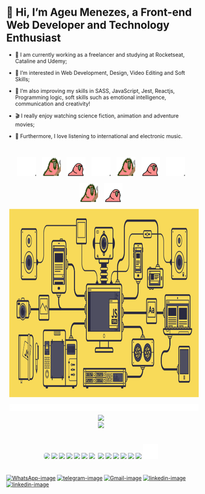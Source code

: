 # 👋 Hi, I’m Ageu Menezes, a Front-end Web Developer and Technology Enthusiast
- 📗 I am currently working as a freelancer and studying at Rocketseat, Cataline and Udemy;
- 👀 I’m interested in Web Development, Design, Video Editing and Soft Skills;
- 🌱 I’m also improving my skills in SASS, JavaScript, Jest, Reactjs, Programming logic,
     soft skills such as emotional intelligence, communication and creativity!

- 🎬 I really enjoy watching science fiction, animation and adventure movies;
- 🎵 Furthermore, I love listening to international and electronic music.

#

<div id="gitHub-gif" style="display: flex; justify-content: center; flex-wrap: wrap;">
    <a href="http://github.com/ageumenezesDev19">
        <img src="/gif/moonwalking-parrot.gif" alt="Another parrot" style="width: 50px; height: 50px; margin: 0.5rem;">
    </a>
    <a href="http://github.com/ageumenezesDev19">
        <img src="/gif/cult-of-the-party-parrot.gif" alt="Parrot Icon gif" style="width: 50px; height: 50px; margin: 0.5rem;">
    </a>
    <a href="http://github.com/ageumenezesDev19">
        <img src="/gif/jumping-parrot.gif" alt="Jumping Parrot" style="width: 50px; height: 50px; margin: 0.5rem;">
    </a>
    <a href="http://github.com/ageumenezesDev19">
        <img src="/gif/moonwalking-parrot.gif" alt="Another parrot" style="width: 50px; height: 50px; margin: 0.5rem;">
    </a>
    <a href="http://github.com/ageumenezesDev19">
        <img src="/gif/cult-of-the-party-parrot.gif" alt="Parrot Icon gif" style="width: 50px; height: 50px; margin: 0.5rem;">
    </a>
    <a href="http://github.com/ageumenezesDev19">
        <img src="/gif/jumping-parrot.gif" alt="Jumping Parrot" style="width: 50px; height: 50px; margin: 0.5rem;">
    </a>
    <a href="http://github.com/ageumenezesDev19">
        <img src="/gif/moonwalking-parrot.gif" alt="Another parrot" style="width: 50px; height: 50px; margin: 0.5rem;">
    </a>
    <a href="http://github.com/ageumenezesDev19">
        <img src="/gif/cult-of-the-party-parrot.gif" alt="Parrot Icon gif" style="width: 50px; height: 50px; margin: 0.5rem;">
    </a>
    <a href="http://github.com/ageumenezesDev19">
        <img src="/gif/jumping-parrot.gif" alt="Jumping Parrot" style="width: 50px; height: 50px; margin: 0.5rem;">
    </a>
    <a href="http://github.com/ageumenezesDev19">
        <img src="/gif/image-workflow.gif" alt="Image Workflow" style="width: 62.5rem; height: 31.2rem; margin: 0.5rem;">
    </a>
    <!-- <a href="http://github.com/ageumenezesDev19">
        <img src="/gif/akudama-drive-anime_4.1.gif" alt="akudama-drive-anime" style="width: 72.5rem; height: 41.2rem; margin: 0.5rem;">
    </a> -->
    <a href="http://github.com/ageumenezesDev19">
        <img src="/gif/line.gif" alt="Line Gif" style="margin: 0.5rem;">
    </a>
</div>

<div id="gitHub-data" style="text-align: center;">
    <div id="gitHub-stats">
        <a href="http://github.com/ageumenezesDev19"><img aling="center" height="251em" src="https://github-readme-stats-sigma-five.vercel.app/api?username=ageumenezesDev19&show_icons=true&theme=radical&title_color=green"></a>
    </div>
    <div id="gitHub-most-used-languages">
        <a href="http://github.com/ageumenezesDev19"><img aling="center" height="218em" src="https://github-readme-stats-sigma-five.vercel.app/api/top-langs/?username=ageumenezesDev19&layout=compact&theme=radical&card_width=446px"></a>
    </div>
</div>

#

<div id="my-hard-skills" style="text-align: center;">
    <a href="https://www.w3schools.com/js/js_intro.asp"><img aling="center" src="https://cdn.jsdelivr.net/gh/devicons/devicon/icons/javascript/javascript-original.svg" width="40px" style="border-radius: 5px;"/></a>
    <a href="https://www.w3schools.com/html/"><img aling="center" src="https://cdn.jsdelivr.net/gh/devicons/devicon/icons/html5/html5-plain-wordmark.svg" width="40px"/></a>
    <a href="https://git-scm.com"><img width="40px" src="https://cdn.jsdelivr.net/gh/devicons/devicon/icons/git/git-plain.svg"/></a>
    <a href="https://www.w3schools.com/css/css_intro.asp"><img aling="center" src="https://cdn.jsdelivr.net/gh/devicons/devicon/icons/css3/css3-plain-wordmark.svg" width="40px"/></a>
    <a href="https://sass-lang.com"><img src="https://cdn.jsdelivr.net/gh/devicons/devicon/icons/sass/sass-original.svg" width="40px"/></a>
    <a href="https://pt-br.reactjs.org"><img src="https://cdn.jsdelivr.net/gh/devicons/devicon/icons/react/react-original-wordmark.svg" width="40px"/></a>
    <a href="https://code.visualstudio.com"><img aling="center" src="https://cdn.jsdelivr.net/gh/devicons/devicon/icons/vscode/vscode-original.svg" width="40px" style="margin-right: 1%;"/></a>
    <a href="https://jestjs.io"><img width="40px" src="https://cdn.jsdelivr.net/gh/devicons/devicon/icons/jest/jest-plain.svg"/></a>
    <a href="https://www.adobe.com/br/products/premiere.html?sdid=KQPPT&mv=search&ef_id=Cj0KCQiAgP6PBhDmARIsAPWMq6mZTNqhQpgT7nwaMfpQyo40rk2_RF0_nX_AeMzXAQ1-KTI5HkpAqxwaAre5EALw_wcB:G:s&s_kwcid=AL!3085!3!473120544216!e!!g!!premiere%20pro!188196342!10039612422&gclid=Cj0KCQiAgP6PBhDmARIsAPWMq6mZTNqhQpgT7nwaMfpQyo40rk2_RF0_nX_AeMzXAQ1-KTI5HkpAqxwaAre5EALw_wcB"><img aling="center" src="https://cdn.jsdelivr.net/gh/devicons/devicon/icons/premierepro/premierepro-original.svg" width="40px"/></a>
    <a href="https://www.adobe.com/br/products/aftereffects/campaign/pricing.html?sdid=KQPOM&mv=search&ef_id=Cj0KCQiAgP6PBhDmARIsAPWMq6mtPsv8V4fF8mQXnQqVd9W_kYDxwmLFatACyOLQavbsMfrNEysYzrcaAl0VEALw_wcB:G:s&s_kwcid=AL!3085!3!301784448894!e!!g!!after%20effects!188195862!10039608942&gclid=Cj0KCQiAgP6PBhDmARIsAPWMq6mtPsv8V4fF8mQXnQqVd9W_kYDxwmLFatACyOLQavbsMfrNEysYzrcaAl0VEALw_wcB"><img aling="center" src="https://cdn.jsdelivr.net/gh/devicons/devicon/icons/aftereffects/aftereffects-original.svg" width="40px"/></a>
    <a href="https://www.adobe.com/br/products/photoshop/landpa.html?sdid=KQPOM&mv=search&ef_id=Cj0KCQiAgP6PBhDmARIsAPWMq6k3I4lWyouVjtzlsjk0-ffMUmtQ4kp5F7R66hnSf9nVyyIWPNvuEnwaAg5mEALw_wcB:G:s&s_kwcid=AL!3085!3!534509111641!e!!g!!adobe%20photoshop!188192502!10077842982&gclid=Cj0KCQiAgP6PBhDmARIsAPWMq6k3I4lWyouVjtzlsjk0-ffMUmtQ4kp5F7R66hnSf9nVyyIWPNvuEnwaAg5mEALw_wcB"><img aling="center" src="https://cdn.jsdelivr.net/gh/devicons/devicon/icons/photoshop/photoshop-plain.svg" width="40px"/></a>
    <a href="https://www.adobe.com/br/products/illustrator/campaign/pricing.html?sdid=KQPNY&mv=search&ef_id=Cj0KCQiAgP6PBhDmARIsAPWMq6nqelFa01Iw_z1uzq9_QSua5QI5jA0I8kEFd52wO-nVbgvkkXLIyIoaAh76EALw_wcB:G:s&s_kwcid=AL!3085!3!473120541057!e!!g!!adobe%20illustrator!188190582!110348310163&gclid=Cj0KCQiAgP6PBhDmARIsAPWMq6nqelFa01Iw_z1uzq9_QSua5QI5jA0I8kEFd52wO-nVbgvkkXLIyIoaAh76EALw_wcB"><img aling="center" src="https://cdn.jsdelivr.net/gh/devicons/devicon/icons/illustrator/illustrator-plain.svg" width="40px"/></a>
    <a href="https://en.wikipedia.org/wiki/Bash_(Unix_shell)"><img width="40px" src="https://cdn.jsdelivr.net/gh/devicons/devicon/icons/bash/bash-plain.svg"/></a>
    <a href="https://nextjs.org"><img src="./icon/nextjs.svg" width="40px"/></a>
</div>


#

<div id="contact-me">
    <a href="https://api.whatsapp.com/message/BGWPXAI6HMLUC1" target="_blank" rel="noopener noreferrer"><img src="https://img.shields.io/badge/WhatsApp-25D366?style=for-the-badge&logo=whatsapp&logoColor=white" alt="WhatsApp-image"></a>
    <a href="https://t.me/ageu_menezes" target="_blank" rel="noopener noreferrer"><img src="https://img.shields.io/badge/Telegram-2CA5E0?style=for-the-badge&logo=telegram&logoColor=white" alt="telegram-image"></a>
    <a href="mailto:ageumenezes23@gmail.com?subject=subject text" target="_blank" rel="noopener noreferrer"><img src="https://img.shields.io/badge/Gmail-D14836?style=for-the-badge&logo=gmail&logoColor=white" alt="Gmail-image"></a>
        <!--Fonte:https://pt.wikihow.com/Criar-um-Link-de-Email-em-HTML-->
    <a href="https://www.linkedin.com/in/ageu-menezes-costa-307852197/" target="_blank" rel="noopener noreferrer"><img src="https://img.shields.io/badge/LinkedIn-0077B5?style=for-the-badge&logo=linkedin&logoColor=white" alt="linkedin-image"></a>
    <a href="https://ageumenezesdev19.github.io" target="_blank" rel="noopener noreferrer"><img src="https://img.shields.io/website-up-down-green-red/http/monip.org.svg" alt="linkedin-image" height="28em"></a>
</div>

<div>
   <!-- [Snake animation](https://github.com/ageumenezesDev19/ageumenezesDev19/blob/output/github-contribution-grid-snake.svg) -->
</div>
<!-- Fonte de inspiração: https://youtu.be/TsaLQAetPLU (Rafaella Ballerini) -->
